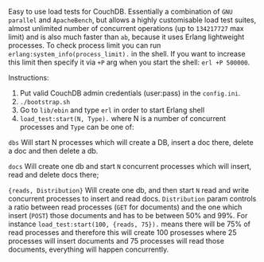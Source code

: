 Easy to use load tests for CouchDB. Essentially a combination of `GNU parallel` and `ApacheBench`, but allows a highly customisable load test suites, almost unlimited number of concurrent operations (up to `134217727` max limit) and is also much faster than `ab`, because it uses Erlang lightweight processes. To check process limit you can run `erlang:system_info(process_limit).` in the shell. If you want to increase this limit then specify it via `+P` arg when you start the shell: `erl +P 500000`.

Instructions:

1. Put valid CouchDB admin credentials (user:pass) in the `config.ini`.
2. `./bootstrap.sh`
3. Go to `lib/ebin` and type `erl` in order to start Erlang shell
4. `load_test:start(N, Type).`  where N is a number of concurrent processes and `Type` can be one of:


`dbs`
Will start N processes which will create a DB, insert a doc there, delete a doc and then delete a db.


`docs`
Will create one db and start `N` concurrent processes which will insert, read and delete docs there;


`{reads, Distribution}`
Will create one db, and then start `N` read and write concurrent processes to insert and read docs. `Distribution` param controls a ratio between read processes (`GET` for documents) and the one which insert (`POST`) those documents and has to be between 50% and 99%. For instance `load_test:start(100, {reads, 75}).` means there will be 75% of read processes and therefore this will create 100 prosesses where 25 processes will insert documents and 75 processes will read those documents, everything will happen concurrently.
